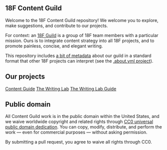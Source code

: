 ## 18F Content Guild

Welcome to the 18F Content Guild repository! We welcome you to explore, make suggestions, and contribute to our projects.

For context: an [18F Guild](https://pages.18f.gov/grouplet-playbook/guilds/) is a group of 18F team members with a particular mission. Ours is to integrate content strategy into all 18F projects, and to promote painless, concise, and elegant writing.

This repository includes [a bit of metadata](https://github.com/18F/g-content/blob/18f-pages/.about.yml) about our guild in a standard format that other 18F projects can interpret (see the [.about.yml project](https://github.com/18F/about_yml)).

## Our projects
[Content Guide](https://github.com/18F/content-guide)
[The Writing Lab](https://18f.gsa.gov/2016/01/22/18f-writing-lab/)
[The Writing Lab Guide](https://pages.18f.gov/writing-lab-guide/)

## Public domain

All Content Guild work is in the public domain within the United States, and we waive worldwide copyright and related rights through [CC0 universal public domain dedication](https://creativecommons.org/publicdomain/zero/1.0/). You can copy, modify, distribute, and perform the work — even for commercial purposes — without asking permission.

By submitting a pull request, you agree to waive all rights through CC0.
